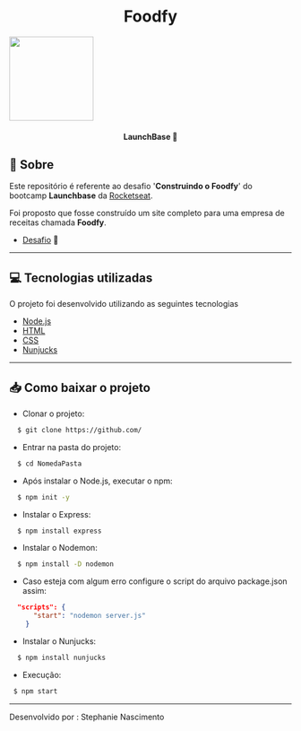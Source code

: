   <h1 align="center">Foodfy</h1>
  <img src="https://user-images.githubusercontent.com/62578862/112757494-4b045500-8fc0-11eb-9d4b-c4afd079b0a6.png" height ="150" width="150">

</div>

<h4 align="center">
  LaunchBase 🚀
</h4>


## 🔖 Sobre 

Este repositório é referente ao desafio '**Construindo o Foodfy**' do bootcamp **Launchbase** da [Rocketseat](https://rocketseat.com.br/).

Foi proposto que fosse construído um site completo para uma empresa de receitas chamada **Foodfy**.
- [Desafio](https://github.com/Rocketseat/bootcamp-launchbase-desafios-02/blob/master/desafios/02-foodfy.md) 🚀

---
## 💻 Tecnologias utilizadas 

O projeto foi desenvolvido utilizando as seguintes tecnologias

- [Node.js](https://nodejs.org/en/)
- [HTML](https://developer.mozilla.org/pt-BR/docs/Web/HTML)
- [CSS](https://developer.mozilla.org/pt-BR/docs/Web/CSS)
- [Nunjucks](https://mozilla.github.io/nunjucks/)

___
## 📥 Como baixar o projeto

  - Clonar o projeto:
```bash
  $ git clone https://github.com/
```
- Entrar na pasta do projeto:
```bash
  $ cd NomedaPasta
```
- Após instalar o Node.js, executar o npm:
```bash
  $ npm init -y
```
- Instalar o Express:
```bash
  $ npm install express
```
- Instalar o Nodemon:
```bash
  $ npm install -D nodemon  
```
- Caso esteja com algum erro configure o script do arquivo package.json assim:
```json
  "scripts": {
      "start": "nodemon server.js"
    }
```
- Instalar o Nunjucks:
```bash
  $ npm install nunjucks
```
 - Execução:
 ```bash
  $ npm start
```
___
Desenvolvido por : Stephanie Nascimento
